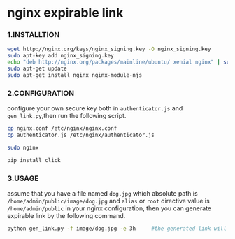 # nginx expirable link

### 1.INSTALLTION

```bash
wget http://nginx.org/keys/nginx_signing.key -O nginx_signing.key
sudo apt-key add nginx_signing.key
echo "deb http://nginx.org/packages/mainline/ubuntu/ xenial nginx" | sudo tee -a /etc/apt/sources.list
sudo apt-get update
sudo apt-get install nginx nginx-module-njs
```

### 2.CONFIGURATION

configure your own secure key both in `authenticator.js` and `gen_link.py`,then run the following script. 

```bash
cp nginx.conf /etc/nginx/nginx.conf
cp authenticator.js /etc/nginx/authenticator.js

sudo nginx

pip install click 
```

### 3.USAGE

assume that you have a file named `dog.jpg` which absolute path is `/home/admin/public/image/dog.jpg` and `alias` or `root` directive value is `/home/admin/public` in your nginx configuration, then you can generate expirable link by the following command.
```bash
python gen_link.py -f image/dog.jpg -e 3h     #the generated link will be expires in 3 hours;
```
